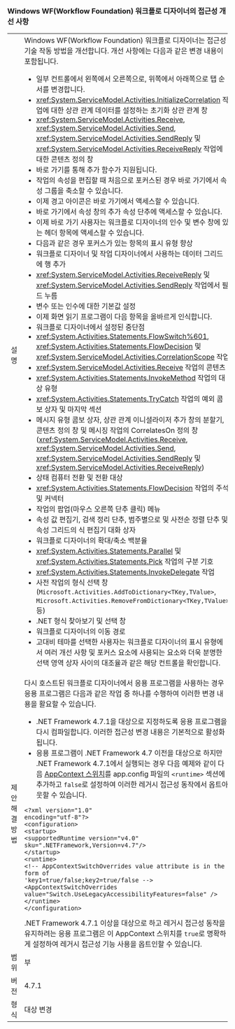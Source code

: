 ### <a name="accessibility-improvements-in-windows-workflow-foundation-wf-workflow-designer"></a>Windows WF(Workflow Foundation) 워크플로 디자이너의 접근성 개선 사항

|   |   |
|---|---|
|설명|Windows WF(Workflow Foundation) 워크플로 디자이너는 접근성 기술 작동 방법을 개선합니다. 개선 사항에는 다음과 같은 변경 내용이 포함됩니다.<ul><li>일부 컨트롤에서 왼쪽에서 오른쪽으로, 위쪽에서 아래쪽으로 탭 순서를 변경합니다.</li><li><xref:System.ServiceModel.Activities.InitializeCorrelation> 작업에 대한 상관 관계 데이터를 설정하는 초기화 상관 관계 창</li><li><xref:System.ServiceModel.Activities.Receive>, <xref:System.ServiceModel.Activities.Send>, <xref:System.ServiceModel.Activities.SendReply> 및 <xref:System.ServiceModel.Activities.ReceiveReply> 작업에 대한 콘텐츠 정의 창</li><li>바로 가기를 통해 추가 함수가 지원됩니다.</li><li>작업의 속성을 편집할 때 처음으로 포커스된 경우 바로 가기에서 속성 그룹을 축소할 수 있습니다.</li><li>이제 경고 아이콘은 바로 가기에서 액세스할 수 있습니다.</li><li>바로 가기에서 속성 창의 추가 속성 단추에 액세스할 수 있습니다.</li><li>이제 바로 가기 사용자는 워크플로 디자이너의 인수 및 변수 창에 있는 헤더 항목에 액세스할 수 있습니다.</li><li>다음과 같은 경우 포커스가 있는 항목의 표시 유형 향상</li><li>워크플로 디자이너 및 작업 디자이너에서 사용하는 데이터 그리드에 행 추가</li><li><xref:System.ServiceModel.Activities.ReceiveReply> 및 <xref:System.ServiceModel.Activities.SendReply> 작업에서 필드 누름</li><li>변수 또는 인수에 대한 기본값 설정</li><li>이제 화면 읽기 프로그램이 다음 항목을 올바르게 인식합니다.</li><li>워크플로 디자이너에서 설정된 중단점</li><li><xref:System.Activities.Statements.FlowSwitch%601>, <xref:System.Activities.Statements.FlowDecision> 및 <xref:System.ServiceModel.Activities.CorrelationScope> 작업</li><li><xref:System.ServiceModel.Activities.Receive> 작업의 콘텐츠</li><li><xref:System.Activities.Statements.InvokeMethod> 작업의 대상 유형</li><li><xref:System.Activities.Statements.TryCatch> 작업의 예외 콤보 상자 및 마지막 섹션</li><li>메시지 유형 콤보 상자, 상관 관계 이니셜라이저 추가 창의 분할기, 콘텐츠 정의 창 및 메시징 작업의 CorrelatesOn 정의 창(<xref:System.ServiceModel.Activities.Receive>, <xref:System.ServiceModel.Activities.Send>, <xref:System.ServiceModel.Activities.SendReply> 및 <xref:System.ServiceModel.Activities.ReceiveReply>)</li><li>상태 컴퓨터 전환 및 전환 대상</li><li><xref:System.Activities.Statements.FlowDecision> 작업의 주석 및 커넥터</li><li>작업의 팝업(마우스 오른쪽 단추 클릭) 메뉴</li><li>속성 값 편집기, 검색 정리 단추, 범주별으로 및 사전순 정렬 단추 및 속성 그리드의 식 편집기 대화 상자</li><li>워크플로 디자이너의 확대/축소 백분율</li><li><xref:System.Activities.Statements.Parallel> 및 <xref:System.Activities.Statements.Pick> 작업의 구분 기호</li><li><xref:System.Activities.Statements.InvokeDelegate> 작업</li><li>사전 작업의 형식 선택 창(<code>Microsoft.Activities.AddToDictionary&lt;TKey,TValue&gt;</code>, <code>Microsoft.Activities.RemoveFromDictionary&lt;TKey,TValue&gt;</code>등)</li><li>.NET 형식 찾아보기 및 선택 창</li><li>워크플로 디자이너의 이동 경로</li><li>고대비 테마를 선택한 사용자는 워크플로 디자이너의 표시 유형에서 여러 개선 사항 및 포커스 요소에 사용되는 요소와 더욱 분명한 선택 영역 상자 사이의 대조율과 같은 해당 컨트롤을 확인합니다.</li></ul>|
|제안 해결 방법|다시 호스트된 워크플로 디자이너에서 응용 프로그램을 사용하는 경우 응용 프로그램은 다음과 같은 작업 중 하나를 수행하여 이러한 변경 내용을 활요할 수 있습니다.<ul><li>.NET Framework 4.7.1을 대상으로 지정하도록 응용 프로그램을 다시 컴파일합니다. 이러한 접근성 변경 내용은 기본적으로 활성화됩니다.</li><li>응용 프로그램이 .NET Framework 4.7 이전을 대상으로 하지만 .NET Framework 4.7.1에서 실행되는 경우 다음 예제와 같이 다음 [AppContext 스위치](~/docs/framework/configure-apps/file-schema/runtime/appcontextswitchoverrides-element.md)를 app.config 파일의 <code>&lt;runtime&gt;</code> 섹션에 추가하고 <code>false</code>로 설정하여 이러한 레거시 접근성 동작에서 옵트아웃할 수 있습니다.</li></ul><pre><code>&lt;?xml version=&quot;1.0&quot; encoding=&quot;utf-8&quot;?&gt;&#13;&#10;&lt;configuration&gt;&#13;&#10;&lt;startup&gt;&#13;&#10;&lt;supportedRuntime version=&quot;v4.0&quot; sku=&quot;.NETFramework,Version=v4.7&quot;/&gt;&#13;&#10;&lt;/startup&gt;&#13;&#10;&lt;runtime&gt;&#13;&#10;&lt;!-- AppContextSwitchOverrides value attribute is in the form of &#39;key1=true/false;key2=true/false  --&gt;&#13;&#10;&lt;AppContextSwitchOverrides value=&quot;Switch.UseLegacyAccessibilityFeatures=false&quot; /&gt;&#13;&#10;&lt;/runtime&gt;&#13;&#10;&lt;/configuration&gt;&#13;&#10;</code></pre>.NET Framework 4.7.1 이상을 대상으로 하고 레거시 접근성 동작을 유지하려는 응용 프로그램은 이 AppContext 스위치를 <code>true</code>로 명확하게 설정하여 레거시 접근성 기능 사용을 옵트인할 수 있습니다.|
|범위|부|
|버전|4.7.1|
|형식|대상 변경|

